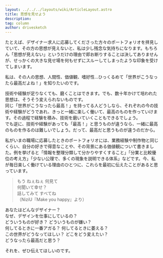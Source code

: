 ```yaml
---
layout: ../../../layouts/wiki/ArticleLayout.astro
title: 思想を見せよう
description:
tag: column
author: drivesketch
---
```


たとえば、デザイナー求人に応募してくださった方々のポートフォリオを拝見していて、その方の思想が見えないと、私は少し残念な気持ちになります。もちろん「思想が見えない」というだけの理由で即お断りすることは決してありませんが、せっかくの大きな見せ場を何もせずにスルーしてしまったような印象を受けてしまいます。

私は、その人の思想、人間性、価値観、嗜好性…ひっくるめて「世界がこうなったら最高だよね！」を知りたいのです。

技術や経験が足りなくても、磨くことはできます。でも、数十年かけて培われた思想は、そうそう変えられないものです。  
同じ「世界がこうなったら最高！」を持ってる人どうしなら、それぞれの今の技術や経験がどうであれ、きっと一緒に楽しく働いて、最高のものを作っていけます。その過程で経験を積み、技術を磨いていくこともできるでしょう。  
でも逆に、技術や経験があっても「最高！」と思うものが違うなら、一緒に最高のものを作るのは難しいでしょう。だって、最高だと思うものが違うのだから。

私がいまの職場に応募したときのポートフォリオには、業務経験や制作物と同じくらい、自分の好きで得意なことや、その背景にある価値観について書きました。例を挙げると「情報を整理分類して分かりやすくすること」「分業と比較優位の考え方」「少ない公理で、多くの現象を説明できる体系」などです。今、私が毎日楽しく働けている理由のひとつに、これらを最初に伝えたことがあると思っています。

> もう ねぇねぇ 何見て  
> 何聞いて幸せ？  
> 話してみて すべてね  
> （NiziU『Make you happy』より）

あなたはどんなデザイナー？  
なぜ、デザインを仕事にしているの？  
どういうものが好き？ どういうものが嫌い？  
何してるときに一番アガる？ 何してるときに萎える？  
この世界がどうなってほしい？ どこをどう変えたい？  
どうなったら最高だと思う？  

それを、ぜひ伝えてほしいのです。




